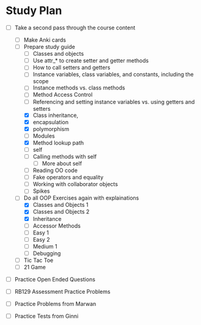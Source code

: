# Study Plan
- [ ] Take a second pass through the course content
  - [ ] Make Anki cards
  - [ ] Prepare study guide
      - [ ] Classes and objects
      - [ ] Use attr_* to create setter and getter methods
      - [ ] How to call setters and getters
      - [ ] Instance variables, class variables, and constants, including the scope
      - [ ] Instance methods vs. class methods
      - [ ] Method Access Control
      - [ ] Referencing and setting instance variables vs. using getters and setters
      - [X] Class inheritance,
      - [X] encapsulation 
      - [X] polymorphism
      - [ ] Modules
      - [X] Method lookup path
      - [ ] self
      - [ ] Calling methods with self
          - [ ] More about self
      - [ ] Reading OO code
      - [ ] Fake operators and equality
      - [ ] Working with collaborator objects
      - [ ] Spikes
  - [ ] Do all OOP Exercises again with explainations
      - [X] Classes and Objects 1
      - [X] Classes and Objects 2
      - [X] Inheritance
      - [ ] Accessor Methods
      - [ ] Easy 1
      - [ ] Easy 2
      - [ ] Medium 1
      - [ ] Debugging
  - [ ] Tic Tac Toe
  - [ ] 21 Game
- [ ] Practice Open Ended Questions
- [ ] RB129 Assessment Practice Problems
- [ ] Practice Problems from Marwan
- [ ] Practice Tests from Ginni

